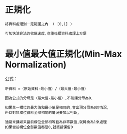 # 正規化
```
將資料處理到一定範圍之內  ( [0,1] )
```
```
可加快演算法的收斂速度,也使後續資料處理上方便
```
# 最小值最大值正規化(Min-Max Normalization)
公式：
```
新資料 =（原始資料-最小值）/（最大值-最小值）
```
```
因為公式的分母是（最大值-最小值）,不能讓分母為0,

如果某一欄位的最大值和最小值是相同的,會出現分母為0的情況,
所以對於欄位資料全部相同的情況要加以判斷,

通常來講如果當前欄位全部相等且為非零數值,就轉換為1來處理 
如果當前欄位全部數值都是0,就直接保留0
```

